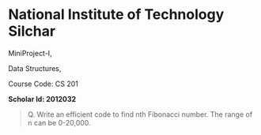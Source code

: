 # National Institute of Technology Silchar

MiniProject-I, 

Data Structures, 

Course Code: CS 201

**Scholar Id: 2012032**


>Q. Write an efficient code to find nth Fibonacci number. The range of n can be 0-20,000. 
